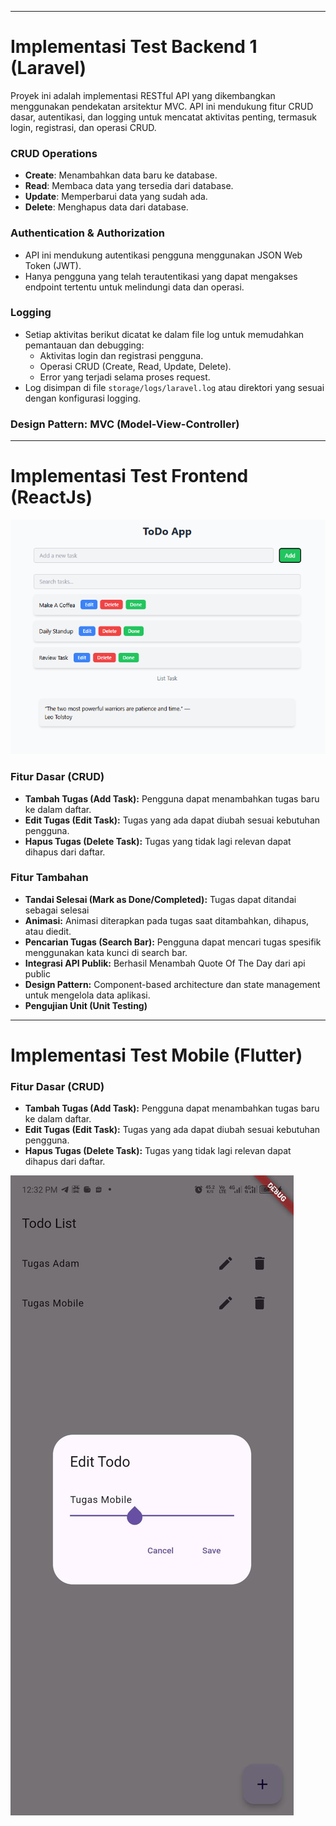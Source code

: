 -----------------------------------------------

# Implementasi Test Backend 1 (Laravel)

Proyek ini adalah implementasi RESTful API yang dikembangkan menggunakan pendekatan arsitektur MVC. API ini mendukung fitur CRUD dasar, autentikasi, dan logging untuk mencatat aktivitas penting, termasuk login, registrasi, dan operasi CRUD.

### CRUD Operations
- **Create**: Menambahkan data baru ke database.
- **Read**: Membaca data yang tersedia dari database.
- **Update**: Memperbarui data yang sudah ada.
- **Delete**: Menghapus data dari database.

### Authentication & Authorization
- API ini mendukung autentikasi pengguna menggunakan JSON Web Token (JWT). 
- Hanya pengguna yang telah terautentikasi yang dapat mengakses endpoint tertentu untuk melindungi data dan operasi.

### Logging
- Setiap aktivitas berikut dicatat ke dalam file log untuk memudahkan pemantauan dan debugging:
  - Aktivitas login dan registrasi pengguna.
  - Operasi CRUD (Create, Read, Update, Delete).
  - Error yang terjadi selama proses request.
- Log disimpan di file `storage/logs/laravel.log` atau direktori yang sesuai dengan konfigurasi logging.

### Design Pattern: MVC (Model-View-Controller)

-----------------------------------------------

# Implementasi Test Frontend (ReactJs)

![Screenshoot](frontend-1/image.png "Home")



### Fitur Dasar (CRUD)
- **Tambah Tugas (Add Task):** Pengguna dapat menambahkan tugas baru ke dalam daftar.
- **Edit Tugas (Edit Task):** Tugas yang ada dapat diubah sesuai kebutuhan pengguna.
- **Hapus Tugas (Delete Task):** Tugas yang tidak lagi relevan dapat dihapus dari daftar.

### Fitur Tambahan
- **Tandai Selesai (Mark as Done/Completed):** Tugas dapat ditandai sebagai selesai
- **Animasi:** Animasi diterapkan pada tugas saat ditambahkan, dihapus, atau diedit.
- **Pencarian Tugas (Search Bar):** Pengguna dapat mencari tugas spesifik menggunakan kata kunci di search bar.
- **Integrasi API Publik:** Berhasil Menambah Quote Of The Day dari api public
- **Design Pattern:** Component-based architecture dan state management untuk mengelola data aplikasi.
- **Pengujian Unit (Unit Testing)** 


----
# Implementasi Test Mobile (Flutter)

<!-- ![Screenshoot](mobile/ss1.jpg "Home")
![Screenshoot](mobile/ss2.jpg "Add") -->

### Fitur Dasar (CRUD)
- **Tambah Tugas (Add Task):** Pengguna dapat menambahkan tugas baru ke dalam daftar.
- **Edit Tugas (Edit Task):** Tugas yang ada dapat diubah sesuai kebutuhan pengguna.
- **Hapus Tugas (Delete Task):** Tugas yang tidak lagi relevan dapat dihapus dari daftar.

![Screenshoot](mobile/ss3.jpg "Edit")




